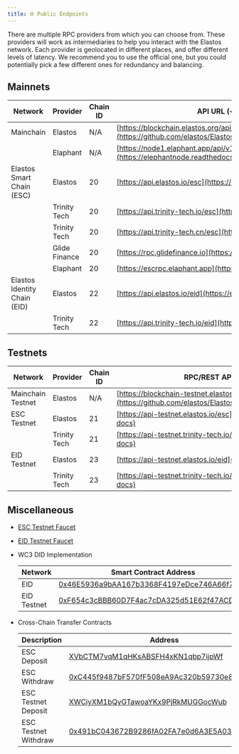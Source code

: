 ```yaml
---
title: 🌐 Public Endpoints
---
```


There are multiple RPC providers from which you can choose from. These providers will work as intermediaries to help you interact with the Elastos network. Each provider is geolocated in different places, and offer different levels of latency. We recommend you to use the official one, but you could potentially pick a few different ones for redundancy and balancing.

## Mainnets

| Network                      | Provider      | Chain ID | API URL (+ Links to Docs)                                                                                        | Explorer URL                   |
| ---------------------------- | ------------- | -------- | ---------------------------------------------------------------------------------------------------------------- | ------------------------------ |
| Mainchain                    | Elastos       | N/A      | [https://blockchain.elastos.org/api/v1/](https://github.com/elastos/Elastos.ELA/blob/master/docs/Restful_API.md) | https://blockchain.elastos.org |
|                              | Elaphant      | N/A      | [https://node1.elaphant.app/api/v1/](https://elephantnode.readthedocs.io/en/latest/)                             |                                |
| Elastos Smart Chain (ESC)    | Elastos       | 20       | [https://api.elastos.io/esc](https://esc.elastos.io/api-docs)                                                    | https://esc.elastos.io         |
|                              | Trinity Tech  | 20       | [https://api.trinity-tech.io/esc](https://esc.elastos.io/api-docs)                                               |                                |
|                              | Trinity Tech  | 20       | [https://api.trinity-tech.cn/esc](https://esc.elastos.io/api-docs)                                               |                                |
|                              | Glide Finance | 20       | [https://rpc.glidefinance.io](https://esc.elastos.io/api-docs)                                                   |                                |
|                              | Elaphant      | 20       | [https://escrpc.elaphant.app](https://esc.elastos.io/api-docs)                                                   |                                |
| Elastos Identity Chain (EID) | Elastos       | 22       | [https://api.elastos.io/eid](https://eid.elastos.io/api-docs)                                                    | https://eid.elastos.io/        |
|                              | Trinity Tech  | 22       | [https://api.trinity-tech.io/eid](https://eid.elastos.io/api-docs)                                               |                                |

## Testnets

| Network           | Provider     | Chain ID | RPC/REST API URL (Link to docs)                                                                                          | Explorer URL                           |
| ----------------- | ------------ | -------- | ------------------------------------------------------------------------------------------------------------------------ | -------------------------------------- |
| Mainchain Testnet | Elastos      | N/A      | [https://blockchain-testnet.elastos.org/api/v1/](https://github.com/elastos/Elastos.ELA/blob/master/docs/Restful_API.md) | https://blockchain-testnet.elastos.org |
| ESC Testnet       | Elastos      | 21       | [https://api-testnet.elastos.io/esc](https://esc-testnet.elastos.io/api-docs)                                            | https://esc-testnet.elastos.io/        |
|                   | Trinity Tech | 21       | [https://api-testnet.trinity-tech.io/esc](https://esc-testnet.elastos.io/api-docs)                                       |                                        |
| EID Testnet       | Elastos      | 23       | [https://api-testnet.elastos.io/eid](https://eid-testnet.elastos.io/api-docs)                                            | https://eid-testnet.elastos.io/        |
|                   | Trinity Tech | 23       | [https://api-testnet.trinity-tech.io/eid](https://eid-testnet.elastos.io/api-docs)                                       |

## Miscellaneous

- [ESC Testnet Faucet](https://esc-faucet.elastos.io/)

- [EID Testnet Faucet](https://eid-faucet.elastos.io/)

- WC3 DID Implementation

  | Network     | Smart Contract Address                                                                                                          |
  | ----------- | ------------------------------------------------------------------------------------------------------------------------------- |
  | EID         | [0x46E5936a9bAA167b3368F4197eDce746A66f7a7a](https://eid.elastos.io/address/0x46E5936a9bAA167b3368F4197eDce746A66f7a7a)         |
  | EID Testnet | [0xF654c3cBBB60D7F4ac7cDA325d51E62f47ACD436](https://eid-testnet.elastos.io/address/0xF654c3cBBB60D7F4ac7cDA325d51E62f47ACD436) |

- Cross-Chain Transfer Contracts

  | Description          | Address                                                                                                                         |
  | -------------------- | ------------------------------------------------------------------------------------------------------------------------------- |
  | ESC Deposit          | [XVbCTM7vqM1qHKsABSFH4xKN1qbp7ijpWf](https://blockchain.elastos.org/address/XVbCTM7vqM1qHKsABSFH4xKN1qbp7ijpWf)                 |
  | ESC Withdraw         | [0xC445f9487bF570fF508eA9Ac320b59730e81e503](https://esc.elastos.io/address/0xC445f9487bF570fF508eA9Ac320b59730e81e503)         |
  | ESC Testnet Deposit  | [XWCiyXM1bQyGTawoaYKx9PjRkMUGGocWub](https://blockchain-testnet.elastos.org/address/XWCiyXM1bQyGTawoaYKx9PjRkMUGGocWub)         |
  | ESC Testnet Withdraw | [0x491bC043672B9286fA02FA7e0d6A3E5A0384A31A](https://esc-testnet.elastos.io/address/0x491bC043672B9286fA02FA7e0d6A3E5A0384A31A) |
